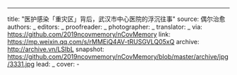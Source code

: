 -------------
title: "医护感染「重灾区」背后，武汉市中心医院的浮沉往事"
source: 偶尔治愈
authors: _
editors: _
proofreader: _
photographer: _
translator: _
via: https://github.com/2019ncovmemory/nCovMemory
link: https://mp.weixin.qq.com/s/rMMEiQ4AV-tRUSGVLQ05xQ
archive: http://archive.vn/LSIbL
snapshot: https://github.com/2019ncovmemory/nCovMemory/blob/master/archive/jpg/3331.jpg
lead: _
cover: -
